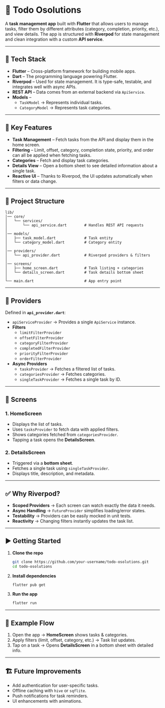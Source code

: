 # 📝 Todo Osolutions  

A **task management app** built with **Flutter** that allows users to manage tasks, filter them by different attributes (category, completion, priority, etc.), and view details. The app is structured with **Riverpod** for state management and clean integration with a custom **API service**.  

---

## 🚀 Tech Stack  

- **Flutter** – Cross-platform framework for building mobile apps.  
- **Dart** – The programming language powering Flutter.  
- **Riverpod** – Used for state management. It is type-safe, testable, and integrates well with async APIs.  
- **REST API** – Data comes from an external backend via `ApiService`.  
- **Models** –  
  - `TaskModel` → Represents individual tasks.  
  - `CategoryModel` → Represents task categories.  

---

## 🧩 Key Features  

- **Task Management** – Fetch tasks from the API and display them in the home screen.  
- **Filtering** – Limit, offset, category, completion state, priority, and order can all be applied when fetching tasks.  
- **Categories** – Fetch and display task categories.  
- **Details View** – Open a bottom sheet to see detailed information about a single task.  
- **Reactive UI** – Thanks to Riverpod, the UI updates automatically when filters or data change.  

---

## 📂 Project Structure  

```
lib/
│── core/
│   └── services/
│       └── api_service.dart        # Handles REST API requests
│
│── models/
│   ├── task_model.dart             # Task entity
│   └── category_model.dart         # Category entity
│
│── providers/
│   └── api_provider.dart           # Riverpod providers & filters
│
│── screens/
│   ├── home_screen.dart            # Task listing + categories
│   └── details_screen.dart         # Task details bottom sheet
│
└── main.dart                       # App entry point
```

---

## 🔧 Providers  

Defined in **`api_provider.dart`**:  

- `apiServiceProvider` → Provides a single `ApiService` instance.  
- **Filters**  
  - `limitFilterProvider`  
  - `offsetFilterProvider`  
  - `categoryFilterProvider`  
  - `completedFilterProvider`  
  - `priorityFilterProvider`  
  - `orderFilterProvider`  
- **Async Providers**  
  - `tasksProvider` → Fetches a filtered list of tasks.  
  - `categoriesProvider` → Fetches categories.  
  - `singleTaskProvider` → Fetches a single task by ID.  

---

## 📱 Screens  

### 1. **HomeScreen**  
- Displays the list of tasks.  
- Uses `tasksProvider` to fetch data with applied filters.  
- Shows categories fetched from `categoriesProvider`.  
- Tapping a task opens the **DetailsScreen**.  

### 2. **DetailsScreen**  
- Triggered via a **bottom sheet**.  
- Fetches a single task using `singleTaskProvider`.  
- Displays title, description, and metadata.  

---

## ✅ Why Riverpod?  

- **Scoped Providers** → Each screen can watch exactly the data it needs.  
- **Async Handling** → `FutureProvider` simplifies loading/error states.  
- **Testability** → Providers can be easily mocked in unit tests.  
- **Reactivity** → Changing filters instantly updates the task list.  

---

## ▶️ Getting Started  

1. **Clone the repo**  
   ```bash
   git clone https://github.com/your-username/todo-osolutions.git
   cd todo-osolutions
   ```

2. **Install dependencies**  
   ```bash
   flutter pub get
   ```

3. **Run the app**  
   ```bash
   flutter run
   ```

---

## 📌 Example Flow  

1. Open the app → **HomeScreen** shows tasks & categories.  
2. Apply filters (limit, offset, category, etc.) → Task list updates.  
3. Tap on a task → Opens **DetailsScreen** in a bottom sheet with detailed info.  

---

## 🏗️ Future Improvements  

- Add authentication for user-specific tasks.  
- Offline caching with `hive` or `sqflite`.  
- Push notifications for task reminders.  
- UI enhancements with animations.  
